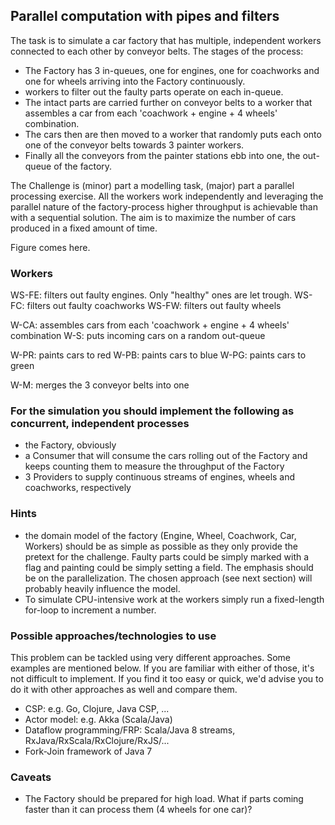 ## Parallel computation with pipes and filters ##

The task is to simulate a car factory that has multiple, independent workers connected to each other by conveyor belts. The stages of the process:
* The Factory has 3 in-queues, one for engines, one for coachworks and one for wheels arriving into the Factory continuously.
* workers to filter out the faulty parts operate on each in-queue. 
* The intact parts are carried further on conveyor belts to a worker that assembles a car from each 'coachwork + engine + 4 wheels' combination. 
* The cars then are then moved to a worker that randomly puts each onto one of the conveyor belts towards 3 painter workers.
* Finally all the conveyors from the painter stations ebb into one, the out-queue of the factory.

The Challenge is (minor) part a modelling task, (major) part a parallel processing exercise. All the workers work independently and leveraging the parallel nature of the factory-process higher throughput is achievable than with a sequential solution. The aim is to maximize the number of cars produced in a fixed amount of time.

Figure comes here.

### Workers ###

WS-FE: filters out faulty engines. Only "healthy" ones are let trough.
WS-FC: filters out faulty coachworks
WS-FW: filters out faulty wheels

W-CA: assembles cars from each 'coachwork + engine + 4 wheels' combination
W-S: puts incoming cars on a random out-queue

W-PR: paints cars to red
W-PB: paints cars to blue
W-PG: paints cars to green

W-M: merges the 3 conveyor belts into one

### For the simulation you should implement the following as concurrent, independent processes ###

* the Factory, obviously
* a Consumer that will consume the cars rolling out of the Factory and keeps counting them to measure the throughput of the Factory
* 3 Providers to supply continuous streams of engines, wheels and coachworks, respectively


### Hints ###

* the domain model of the factory (Engine, Wheel, Coachwork, Car, Workers) should be as simple as possible as they only provide the pretext for the challenge. Faulty parts could be simply marked with a flag and painting could be simply setting a field. The emphasis should be on the parallelization. The chosen approach (see next section) will probably heavily influence the model.
* To simulate CPU-intensive work at the workers simply run a fixed-length for-loop to increment a number.

### Possible approaches/technologies to use ###

This problem can be tackled using very different approaches. Some examples are mentioned below. If you are familiar with either of those, it's not difficult to implement. If you find it too easy or quick, we'd advise you to do it with other approaches as well and compare them.

 * CSP: e.g. Go, Clojure, Java CSP, ...
 * Actor model: e.g. Akka (Scala/Java)
 * Dataflow programming/FRP: Scala/Java 8 streams, RxJava/RxScala/RxClojure/RxJS/...
 * Fork-Join framework of Java 7
  
### Caveats ###

* The Factory should be prepared for high load. What if parts coming faster than it can process them (4 wheels for one car)? 
